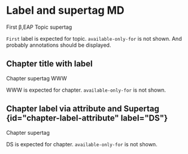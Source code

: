 # Label and supertag MD

<title>Workaround for WRS-3328</title>
<label>First</label>
<annotations>β,EAP</annotations>
<available-only-for>Topic supertag</available-only-for>

`First` label is expected for topic.
<code>available-only-for</code> is not shown.
And probably annotations should be displayed.


## Chapter title with label
<available-only-for>Chapter supertag</available-only-for>
<label>WWW</label>

WWW is expected for chapter.
`available-only-for` is not shown.


## Chapter label via attribute and Supertag {id="chapter-label-attribute" label="DS"}
<available-only-for>Chapter supertag</available-only-for>

DS is expected for chapter.
`available-only-for` is not shown.